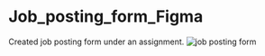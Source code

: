 # Job_posting_form_Figma
Created job posting form under an assignment.
![job posting form](https://github.com/user-attachments/assets/ef22a119-2136-4565-973d-1a532cb8df59)
